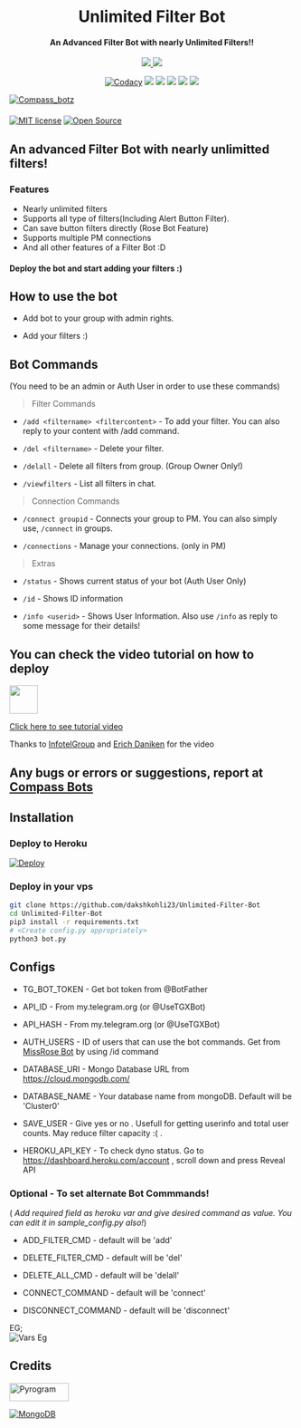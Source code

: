 <h1 align="center"><b>Unlimited Filter Bot</b></h1>

<h4 align="center">An Advanced Filter Bot with nearly Unlimited Filters!!</h4>

<p align='center'>
  <a href="https://www.python.org/" alt="made-with-python"> <img src="https://img.shields.io/badge/Made%20with-Python-867ae9.svg?style=flat-square&logo=python&logoColor=867ae9&color=867ae9" /> </a>
  <a href="https://github.com/dakshkohli23/Sharingan-Rename-Bot/" alt="Maintenance"> <img src="https://img.shields.io/badge/Maintained%3F-Yes-green.svg?style=flat-square&logo=serverless&logoColor=867ae9&color=867ae9" /> </a>
</p>
<p align="center">
    <a href="https://github.com/dakshkohli23/Unlimited-Filter-Bot"> <img src="https://img.shields.io/codacy/grade/4d58f2a402b54aed8a7d95f7add45a81?color=867ae9&logo=codacy&logoColor=867ae9&style=for-the-badge" alt="Codacy" /></a>
    <a href="https://github.com/dakshkohli23/Unlimited-Filter-Bot"> <img src="https://img.shields.io/github/repo-size/dakshkohli23/Unlimited-Filter-Bot?color=867ae9&logo=github&logoColor=867ae9&style=for-the-badge" /></a>
    <a href="https://github.com/dakshkohli23/Unlimited-Filter-Bot/commits"> <img src="https://img.shields.io/github/last-commit/dakshkohli23/Unlimited-Filter-Bot?color=867ae9&logo=github&logoColor=867ae9&style=for-the-badge" /></a>
    <a href="https://github.com/dakshkohli23/Unlimited-Filter-Bot/issues"> <img src="https://img.shields.io/github/issues/dakshkohli23/Unlimited-Filter-Bot?color=867ae9&logo=github&logoColor=867ae9&style=for-the-badge" /></a>
    <a href="https://github.com/dakshkohli23/Unlimited-Filter-Bot/network/members"> <img src="https://img.shields.io/github/forks/dakshkohli23/Unlimited-Filter-Bot?color=867ae9&logo=github&logoColor=867ae9&style=for-the-badge" /></a>  
    <a href="https://pypi.org/project/Telethon/"> <img src="https://img.shields.io/pypi/v/telethon?color=867ae9&label=telethon&logo=python&logoColor=867ae9&style=for-the-badge" /></a>
</p>

[![Compass_botz](https://img.shields.io/badge/Compass-Bots-867ae9?style=flat&logo=telegram)](https://telegram.dog/compass_botz)  
ㅤㅤㅤㅤㅤㅤㅤ   
[![MIT license](https://img.shields.io/badge/License-MIT-867ae9?style=flat)](https://github.com/dakshkohli23/Unlimited-Filter-Bot/blob/main/LICENSE)  [![Open Source](https://badges.frapsoft.com/os/v2/open-source.svg?v=103)](https://github.com/dakshkohli23/Unlimited-Filter-Bot)


## An advanced Filter Bot with nearly unlimitted filters!


### Features
* Nearly unlimited filters
* Supports all type of filters(Including Alert Button Filter).
* Can save button filters directly (Rose Bot Feature)
* Supports multiple PM connections
* And all other features of a Filter Bot :D


#### Deploy the bot and start adding your filters :)


## How to use the bot
* Add bot to your group with admin rights.

* Add your filters :)


## Bot Commands

(You need to be an admin or Auth User in order to use these commands)

> Filter Commands
* `/add <filtername> <filtercontent>`  -  To add your filter. You can also reply to your content with /add command.

* `/del <filtername>`  -  Delete your filter.

* `/delall`  -  Delete all filters from group. (Group Owner Only!)

* `/viewfilters`  -  List all filters in chat.

> Connection Commands
* `/connect groupid`  -  Connects your group to PM. You can also simply use, `/connect` in groups.

* `/connections`  -  Manage your connections. (only in PM)

> Extras
* `/status`  -  Shows current status of your bot (Auth User Only)

* `/id`  -  Shows ID information

* `/info <userid>`  -  Shows User Information. Also use `/info` as reply to some message for their details!


## You can check the video tutorial on how to deploy

<img src="https://img-premium.flaticon.com/png/512/1383/1383260.png?token=exp=1621339601~hmac=a3050c5f539a9985fe6ac893220e1522" width="50">

[Click here to see tutorial video](https://youtu.be/hkmc3e7U7R4)

Thanks to [InfotelGroup](https://telegram.dog/InFoTelGroup) and [Erich Daniken](https://telegram.dog/ErichDaniken) for the video


## Any bugs or errors or suggestions, report at [Compass Bots](https://telegram.dog/compass_botz)


## Installation

### Deploy to Heroku
[![Deploy](https://www.herokucdn.com/deploy/button.svg)](https://heroku.com/deploy?template=https://github.com/RoyalAkshay/Dol_ura_m)

### Deploy in your vps
```sh
git clone https://github.com/dakshkohli23/Unlimited-Filter-Bot
cd Unlimited-Filter-Bot
pip3 install -r requirements.txt
# <Create config.py appropriately>
python3 bot.py
```


## Configs

* TG_BOT_TOKEN  - Get bot token from @BotFather

* API_ID        - From my.telegram.org (or @UseTGXBot)

* API_HASH      - From my.telegram.org (or @UseTGXBot)

* AUTH_USERS  - ID of users that can use the bot commands. Get from [MissRose Bot](https://telegram.dog/MissRose_bot) by using /id command

* DATABASE_URI  - Mongo Database URL from https://cloud.mongodb.com/

* DATABASE_NAME  - Your database name from mongoDB. Default will be 'Cluster0'

* SAVE_USER  -  Give yes or no . Usefull for getting userinfo and total user counts. May reduce filter capacity :( .

* HEROKU_API_KEY  -  To check dyno status. Go to https://dashboard.heroku.com/account , scroll down and press Reveal API


### Optional - To set alternate Bot Commmands!
( *Add required field as heroku var and give desired command as value. You can edit it in sample_config.py also!*)

* ADD_FILTER_CMD  -  default will be 'add'

* DELETE_FILTER_CMD  -  default will be 'del'

* DELETE_ALL_CMD  -  default will be 'delall'

* CONNECT_COMMAND  -  default will be 'connect'

* DISCONNECT_COMMAND  -  default will be 'disconnect'

EG;  
![Vars Eg](https://telegra.ph/file/1f956f3491f2f20a9c1ec.jpg)

## Credits

<p align="left">
  <a href="https://github.com/pyrogram/pyrogram">
    <img alt="Pyrogram" src ="https://i.imgur.com/BOgY9ai.png" width="104.75" height="32"/>
  </a>
</p>

<p align="left">
  <a href="https://docs.mongodb.com">
    <img alt="MongoDB" src ="https://img.shields.io/badge/MongoDB-%234ea94b.svg?&style=for-the-badge&logo=mongodb&logoColor=white"/>
  </a>
</p>
